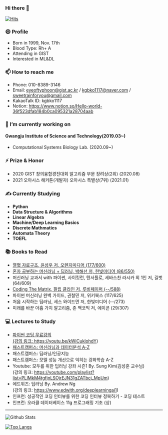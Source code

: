 ### Hi there 👋
[![Hits](https://hits.seeyoufarm.com/api/count/incr/badge.svg?url=https%3A%2F%2Fgithub.com%2FKangbeenKo&count_bg=%23C5CDFF&title_bg=%236DF560&icon=&icon_color=%23FFFFFF&title=hits&edge_flat=false)](https://hits.seeyoufarm.com)
### 😄 Profile
- Born in 1999, Nov. 17th
- Blood Type: Rh+ A 
- Attending in GIST 
- Interested in ML&DL


### 📫 How to reach me
- Phone: 010-8389-3146
- Email: eyeoftyphoon@gist.ac.kr / kgbko1117@naver.com / sweetrainforyou@gmail.com
- KakaoTalk ID: kgbko1117
- Notion: https://www.notion.so/Hello-world-36f523dfab184b0ca095321a28704aab


### 🔭 I’m currently working on
#### Gwangju Institute of Science and Technology(2019.03~)
- Computational Systems Biology Lab. (2020.09~)


### ⚡ Prize & Honor
- 2020 GIST 창의융합경진대회 알고리즘 부문 장려상(2위) (2020.08)
- 2021 오아시스 해커톤(개발자) 오아시스 특별상(7위) (2021.01)


### ✍ Currently Studying
- **Python**</br>
- **Data Structure & Algorithms**</br>
- **Linear Algebra** </br>
- **Machine/Deep Learning Basics** </br>
- **Discrete Mathmatics**</br>
- **Automata Theory**</br>
- **TOEFL**</br>


### 📚 Books to Read
- <a href = "https://www.notion.so/36d16731de53449d98c68b68ff45476f?v=0f449a9e44ee42b7842bb5cd4d9f485c">열혈 자료구조, 윤성우 저, 오렌지미디어 (177/600)</a>
- <a href = "https://github.com/KangbeenKo/Hanbit-HonGong-ML-DL">혼자 공부하는 머신러닝 + 딥러닝, 박해선 저, 한빛미디어 (86/550)</a>
- 머신러닝 교과서 with 파이썬, 사이킷런, 텐서플로, 세바스찬 라시카 외 1인 저, 길벗 (64/609)
- <a href = "https://github.com/KangbeenKo/Coding_The_Matrix">Coding The Matrix, 필립 클라인 저, 루비페이퍼 (--/588)</a>
- 파이썬 머신러닝 완벽 가이드, 권철민 저, 위키북스 (117/625)
- 처음 시작하는 딥러닝, 세스 와이드먼 저, 한빛미디어 (--/273)
- 미래를 바꾼 아홉 가지 알고리즘, 존 맥코믹 저, 에이콘 (29/307)


### 💻 Lectures to Study
- <a href = "https://github.com/KangbeenKo/Python-Basic">파이썬 코딩 무료강의</br>   (강의 링크: https://youtu.be/kWiCuklohdY)</a>
- <a href = "https://www.notion.so/f387345c41b842728265dbd3640a5df6?v=13065f24cabd4d21bd5a2edd2b818682">패스트캠퍼스: 머신러닝과 데이터분석 A-Z</a>
- 패스트캠퍼스: 딥러닝/인공지능
- 패스트캠퍼스: 모델 성능 개선으로 익히는 강화학습 A-Z
- Youtube: 모두를 위한 딥러닝 강좌 시즌1 By. Sung Kim(김성훈 교수님)</br>   (강의 링크: https://youtube.com/playlist?list=PLlMkM4tgfjnLSOjrEJN31gZATbcj_MpUm)
- 에드위즈: 딥러닝 By. Andrew Ng</br>    (강의 링크: https://www.edwith.org/deeplearningai1)
- 인프런: 성공적인 코딩 인터뷰를 위한 코딩 인터뷰 정복하기 - 코딩 테스트
- 인프런: 오라클 데이터베이스 11g 프로그래밍 기초 (상)
----
<!--
**KangbeenKo/KangbeenKo** is a ✨ _special_ ✨ repository because its `README.md` (this file) appears on your GitHub profile.
Here are some ideas to get you started:

- 🔭 I’m currently working on ...
- 🌱 I’m currently learning ...
- 👯 I’m looking to collaborate on ...
- 🤔 I’m looking for help with ...
- 💬 Ask me about ...
- 📫 How to reach me: ...
- 😄 Pronouns: ...
- ⚡ Fun fact: ...
-->
![Github Stats](https://github-readme-stats.vercel.app/api?username=KangbeenKo&show_icons=true&theme=onedark)


[![Top Langs](https://github-readme-stats.vercel.app/api/top-langs/?username=KangbeenKo&&exclude_repo=Hanbit-HonGong-ML-DL&hide=html&layout=compact)](https://github.com/KangbeenKo/github-readme-stats)
